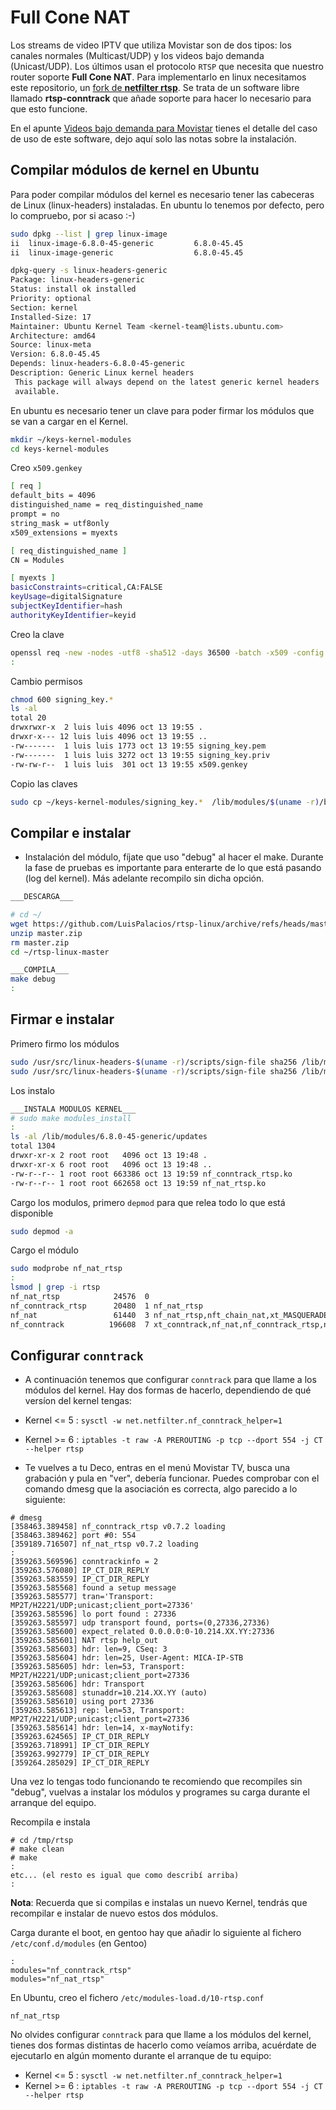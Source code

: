 # Full Cone NAT

Los streams de video IPTV que utiliza Movistar son de dos tipos: los canales normales (Multicast/UDP) y los videos bajo demanda (Unicast/UDP). Los últimos usan el protocolo `RTSP` que necesita que nuestro router soporte **Full Cone NAT**. Para implementarlo en linux necesitamos este repositorio, un [fork de **netfilter rtsp**](https://github.com/maru-sama/rtsp-linux). Se trata de un software libre llamado **rtsp-conntrack** que añade soporte para hacer lo necesario para que esto funcione.

En el apunte [Videos bajo demanda para Movistar](https://www.luispa.com/linux/2014/10/18/movistar-bajo-demanda.html) tienes el detalle del caso de uso de este software, dejo aquí solo las notas sobre la instalación.

## Compilar módulos de kernel en Ubuntu

Para poder compilar módulos del kernel es necesario tener las cabeceras de Linux (linux-headers) instaladas. En ubuntu lo tenemos por defecto, pero lo compruebo, por si acaso :-)

```bash
sudo dpkg --list | grep linux-image
ii  linux-image-6.8.0-45-generic         6.8.0-45.45                                 amd64        Signed kernel image generic
ii  linux-image-generic                  6.8.0-45.45                                 amd64        Generic Linux kernel image

dpkg-query -s linux-headers-generic
Package: linux-headers-generic
Status: install ok installed
Priority: optional
Section: kernel
Installed-Size: 17
Maintainer: Ubuntu Kernel Team <kernel-team@lists.ubuntu.com>
Architecture: amd64
Source: linux-meta
Version: 6.8.0-45.45
Depends: linux-headers-6.8.0-45-generic
Description: Generic Linux kernel headers
 This package will always depend on the latest generic kernel headers
 available.
```

En ubuntu es necesario tener un clave para poder firmar los módulos que se van a cargar en el Kernel.

```bash
mkdir ~/keys-kernel-modules
cd keys-kernel-modules
```

Creo `x509.genkey`

```bash
[ req ]
default_bits = 4096
distinguished_name = req_distinguished_name
prompt = no
string_mask = utf8only
x509_extensions = myexts

[ req_distinguished_name ]
CN = Modules

[ myexts ]
basicConstraints=critical,CA:FALSE
keyUsage=digitalSignature
subjectKeyIdentifier=hash
authorityKeyIdentifier=keyid
```

Creo la clave

```bash
openssl req -new -nodes -utf8 -sha512 -days 36500 -batch -x509 -config x509.genkey -outform PEM -out signing_key.pem -keyout signing_key.priv
:
```

Cambio permisos

```bash
chmod 600 signing_key.*
ls -al
total 20
drwxrwxr-x  2 luis luis 4096 oct 13 19:55 .
drwxr-x--- 12 luis luis 4096 oct 13 19:55 ..
-rw-------  1 luis luis 1773 oct 13 19:55 signing_key.pem
-rw-------  1 luis luis 3272 oct 13 19:55 signing_key.priv
-rw-rw-r--  1 luis luis  301 oct 13 19:55 x509.genkey
```

Copio las claves

```bash
sudo cp ~/keys-kernel-modules/signing_key.*  /lib/modules/$(uname -r)/build/certs
```

## Compilar e instalar

- Instalación del módulo, fíjate que uso "debug" al hacer el make. Durante la fase de pruebas es importante para enterarte de lo que está pasando (log del kernel). Más adelante recompilo sin dicha opción.

```bash
___DESCARGA___

# cd ~/
wget https://github.com/LuisPalacios/rtsp-linux/archive/refs/heads/master.zip
unzip master.zip
rm master.zip
cd ~/rtsp-linux-master

___COMPILA___
make debug
:
```

## Firmar e instalar

Primero firmo los módulos

```bash
sudo /usr/src/linux-headers-$(uname -r)/scripts/sign-file sha256 /lib/modules/$(uname -r)/build/certs/signing_key.priv /lib/modules/$(uname -r)/build/certs/signing_key.pem nf_conntrack_rtsp.ko
sudo /usr/src/linux-headers-$(uname -r)/scripts/sign-file sha256 /lib/modules/$(uname -r)/build/certs/signing_key.priv /lib/modules/$(uname -r)/build/certs/signing_key.pem nf_nat_rtsp.ko
```

Los instalo

```bash
___INSTALA MODULOS KERNEL___
# sudo make modules_install
:
ls -al /lib/modules/6.8.0-45-generic/updates
total 1304
drwxr-xr-x 2 root root   4096 oct 13 19:48 .
drwxr-xr-x 6 root root   4096 oct 13 19:48 ..
-rw-r--r-- 1 root root 663386 oct 13 19:59 nf_conntrack_rtsp.ko
-rw-r--r-- 1 root root 662658 oct 13 19:59 nf_nat_rtsp.ko
```

Cargo los modulos, primero `depmod` para que relea todo lo que está disponible

```bash
sudo depmod -a
```

Cargo el módulo

```bash
sudo modprobe nf_nat_rtsp
:
lsmod | grep -i rtsp
nf_nat_rtsp            24576  0
nf_conntrack_rtsp      20480  1 nf_nat_rtsp
nf_nat                 61440  3 nf_nat_rtsp,nft_chain_nat,xt_MASQUERADE
nf_conntrack          196608  7 xt_conntrack,nf_nat,nf_conntrack_rtsp,nf_conntrack_netlink,nf_nat_rtsp,xt_CT,xt_MASQUERADE
```

## Configurar `conntrack`

- A continuación tenemos que configurar `conntrack` para que llame a los módulos del kernel. Hay dos formas de hacerlo, dependiendo de qué versíon del kernel tengas:

- Kernel <= 5 : `sysctl -w net.netfilter.nf_conntrack_helper=1`
- Kernel >= 6 : `iptables -t raw -A PREROUTING -p tcp --dport 554 -j CT --helper rtsp`

- Te vuelves a tu Deco, entras en el menú Movistar TV, busca una grabación y pula en "ver", debería funcionar. Puedes comprobar con el comando dmesg que la asociación es correcta, algo parecido a lo siguiente:

```console
# dmesg
[358463.389458] nf_conntrack_rtsp v0.7.2 loading
[358463.389462] port #0: 554
[359189.716507] nf_nat_rtsp v0.7.2 loading
:
[359263.569596] conntrackinfo = 2
[359263.576080] IP_CT_DIR_REPLY
[359263.583559] IP_CT_DIR_REPLY
[359263.585568] found a setup message
[359263.585577] tran='Transport: MP2T/H2221/UDP;unicast;client_port=27336'
[359263.585596] lo port found : 27336
[359263.585597] udp transport found, ports=(0,27336,27336)
[359263.585600] expect_related 0.0.0.0:0-10.214.XX.YY:27336
[359263.585601] NAT rtsp help_out
[359263.585603] hdr: len=9, CSeq: 3
[359263.585604] hdr: len=25, User-Agent: MICA-IP-STB
[359263.585605] hdr: len=53, Transport: MP2T/H2221/UDP;unicast;client_port=27336
[359263.585606] hdr: Transport
[359263.585608] stunaddr=10.214.XX.YY (auto)
[359263.585610] using port 27336
[359263.585613] rep: len=53, Transport: MP2T/H2221/UDP;unicast;client_port=27336
[359263.585614] hdr: len=14, x-mayNotify:
[359263.624565] IP_CT_DIR_REPLY
[359263.718991] IP_CT_DIR_REPLY
[359263.992779] IP_CT_DIR_REPLY
[359264.285029] IP_CT_DIR_REPLY
```

Una vez lo tengas todo funcionando te recomiendo que recompiles sin "debug", vuelvas a instalar los módulos y programes su carga durante el arranque del equipo.

Recompila e instala

```console
# cd /tmp/rtsp
# make clean
# make
:
etc... (el resto es igual que como describí arriba)
:
```

**Nota**: Recuerda que si compilas e instalas un nuevo Kernel, tendrás que recompilar e instalar de nuevo estos dos módulos.

Carga durante el boot, en gentoo hay que añadir lo siguiente al fichero `/etc/conf.d/modules` (en Gentoo)

```console
:
modules="nf_conntrack_rtsp"
modules="nf_nat_rtsp"
```

En Ubuntu, creo el fichero `/etc/modules-load.d/10-rtsp.conf`

```console
nf_nat_rtsp
```

No olvides configurar `conntrack` para que llame a los módulos del kernel, tienes dos formas distintas de hacerlo como veíamos arriba, acuérdate de ejecutarlo en algún momento durante el arranque de tu equipo:

- Kernel <= 5 : `sysctl -w net.netfilter.nf_conntrack_helper=1`
- Kernel >= 6 : `iptables -t raw -A PREROUTING -p tcp --dport 554 -j CT --helper rtsp`
